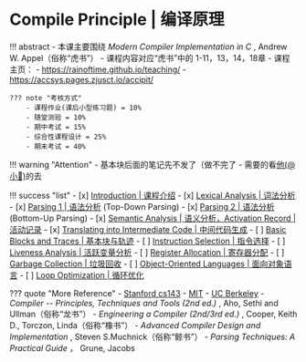 # Compile Principle | 编译原理

!!! abstract
    - 本课主要围绕 *Modern Compiler Implementation in C* , Andrew W. Appel（俗称“虎书”）
    - 课程内容对应“虎书”中的 1-11，13，14，18章
    - 课程主页：
        - https://rainoftime.github.io/teaching/
        - https://accsys.pages.zjusct.io/accipit/

    ??? note "考核方式"
        - 课程作业(课后小型练习题) = 10%
        - 随堂测验 = 10%
        - 期中考试 = 15%
        - 综合性课程设计 = 25%
        - 期末考试 = 40% 

!!! warning "Attention"
    - 基本块后面的笔记先不发了（做不完了
    - 需要的看[他(@小🐷)](https://www.yuque.com/howjul/rt9ms6/qyhhptbubm5spvta)的去

!!! success "list"
    - [x] [Introduction | 课程介绍](intro.md)
    - [x] [Lexical Analysis | 词法分析](lexical.md)
    - [x] [Parsing 1 | 语法分析](parsing1.md) (Top-Down Parsing)
    - [x] [Parsing 2 | 语法分析](parsing2.md) (Bottom-Up Parsing)
    - [x] [Semantic Analysis | 语义分析，Activation Record | 活动记录](semantic.md)
    - [x] [Translating into Intermediate Code | 中间代码生成](intermediateCode.md)
    - [ ] [Basic Blocks and Traces | 基本块与轨迹](basicBlock.md)
    - [ ] [Instruction Selection | 指令选择](instructionSel.md)
    - [ ] [Liveness Analysis | 活跃变量分析](LivenessAnalysis.md)
    - [ ] [Register Allocation | 寄存器分配](RegAlloc.md)
    - [ ] [Garbage Collection | 垃圾回收](GarbageCollection.md)
    - [ ] [Object-Oriented Languages | 面向对象语言](OOLang.md)
    - [ ] [Loop Optimization | 循环优化](LoopOptimization.md)

??? quote "More Reference"
    - [Stanford cs143](https://web.stanford.edu/class/cs143/)
    - [MIT](https://github.com/6035/sp21)
    - [UC Berkeley](https://inst.eecs.berkeley.edu/~cs164/fa21/)
    - *Compiler -- Principles, Techniques and Tools (2nd ed.)* , Aho, Sethi and Ullman（俗称“龙书”）
    - *Engineering a Compiler (2nd/3rd ed.)* , Cooper, Keith D., Torczon, Linda（俗称“橡书”）
    - *Advanced Compiler Design and Implementation* , Steven S.Muchnick（俗称“鲸书”）
    - *Parsing Techniques: A Practical Guide* ， Grune, Jacobs